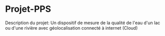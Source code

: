 # Projet-PPS

Description du projet: 
  Un dispositif de mesure de la qualité de l'eau d'un lac ou d'une rivière avec géolocalisation connecté à internet (Cloud)
